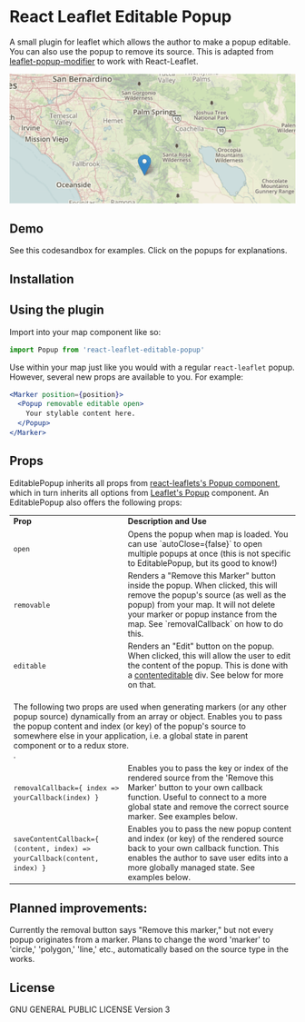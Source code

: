 # React Leaflet Editable Popup
A small plugin for leaflet which allows the author to make a popup editable.  You can also use the popup to remove its source.  This is adapted from [leaflet-popup-modifier](https://github.com/slutske22/leaflet-popup-modifier) to work with React-Leaflet.


<p align="center">
  <img src="leaflet-popupMod-gif.gif">
</p>

## Demo

See this codesandbox for examples.  Click on the popups for explanations.

## Installation


## Using the plugin

Import into your map component like so:
````javascript
import Popup from 'react-leaflet-editable-popup'
````

Use within your map just like you would with a regular `react-leaflet` popup.  However, several new props are available to you.  For example:
````jsx
<Marker position={position}>
  <Popup removable editable open>
    Your stylable content here.
  </Popup>
</Marker>
````

## Props

EditablePopup inherits all props from [react-leaflets's Popup component](https://react-leaflet.js.org/docs/en/components#popup), which in turn inherits all options from [Leaflet's Popup](https://leafletjs.com/reference-1.6.0.html#popup) component.  An EditablePopup also offers the following props:

<table>
  
  <tr>
    <td  width="40%"> <b>Prop</b> </td>
    <td> <b> Description and Use</b> </td>
  </tr>
  
  <tr>
    <td> <code>open</code> </td>
    <td> Opens the popup when map is loaded.  You can use `autoClose={false}` to open multiple popups at once (this is not specific to EditablePopup, but its good to know!) </td>
  </tr>
  
  <tr>
    <td> <code>removable</code> </td>
    <td> Renders a "Remove this Marker" button inside the popup.  When clicked, this will remove the popup's source (as well as the popup) from your map.  It will not delete your marker or popup instance from the map.  See `removalCallback` on how to do this. </td>
  </tr>
  
  <tr>
    <td> <code>editable</code> </td>
    <td> Renders an "Edit" button on the popup.  When clicked, this will allow the user to edit the content of the popup.  This is done with a <a href="https://developer.mozilla.org/en-US/docs/Web/Guide/HTML/Editable_content" target="_blank">contenteditable</a> div.  See below for more on that.</td>
  </tr>
  
  <tr>
    <td colspan="2"><br> The following two props are used when generating markers (or any other popup source) dynamically from an array or object.  Enables you to pass the popup content and index (or key) of the popup's source to somewhere else in your application, i.e. a global state in parent component or to a redux store.<br>. </td>
  </tr>
  
  <tr>
    <td> <code>removalCallback={ index => yourCallback(index) }</code> </td>
    <td> Enables you to pass the key or index of the rendered source from the 'Remove this Marker' button to your own callback function.  Useful to connect to a more global state and remove the correct source marker.  See examples below. </td>
  </tr>
  
  <tr>
    <td> <code>saveContentCallback={ (content, index) => yourCallback(content, index) }</code> </td>
    <td> Enables you to pass the new popup content and index (or key) of the rendered source back to your own callback function.  This enables the author to save user edits into a more globally managed state.  See examples below. </td>
  </tr>

</table>


## Planned improvements:
Currently the removal button says "Remove this marker," but not every popup originates from a marker.  Plans to change the word 'marker' to 'circle,' 'polygon,' 'line,' etc., automatically based on the source type in the works.

## License
GNU GENERAL PUBLIC LICENSE Version 3
